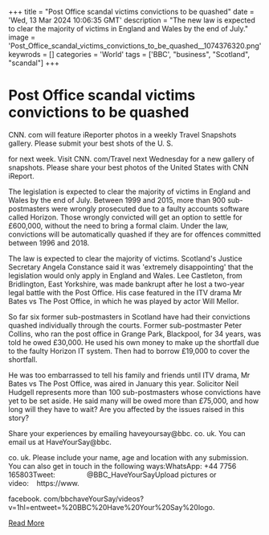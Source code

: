 +++
title = "Post Office scandal victims convictions to be quashed"
date = 'Wed, 13 Mar 2024 10:06:35 GMT'
description = "The new law is expected to clear the majority of victims in England and Wales by the end of July."
image = 'Post_Office_scandal_victims_convictions_to_be_quashed__1074376320.png'
keywrods =  []
categories = 'World'
tags = ['BBC', "business", "Scotland", "scandal"]
+++

# Post Office scandal victims convictions to be quashed

CNN.
com will feature iReporter photos in a weekly Travel Snapshots gallery.
Please submit your best shots of the U.
S.

for next week.
Visit CNN.
com/Travel next Wednesday for a new gallery of snapshots.
Please share your best photos of the United States with CNN iReport.

The legislation is expected to clear the majority of victims in England and Wales by the end of July.
Between 1999 and 2015, more than 900 sub-postmasters were wrongly prosecuted due to a faulty accounts software called Horizon.
Those wrongly convicted will get an option to settle for £600,000, without the need to bring a formal claim.
Under the law, convictions will be automatically quashed if they are for offences committed between 1996 and 2018.

The law is expected to clear the majority of victims.
Scotland's Justice Secretary Angela Constance said it was 'extremely disappointing' that the legislation would only apply in England and Wales.
Lee Castleton, from Bridlington, East Yorkshire, was made bankrupt after he lost a two-year legal battle with the Post Office.
His case featured in the ITV drama Mr Bates vs The Post Office, in which he was played by actor Will Mellor.

So far six former sub-postmasters in Scotland have had their convictions quashed individually through the courts.
Former sub-postmaster Peter Collins, who ran the post office in Grange Park, Blackpool, for 34 years, was told he owed £30,000.
He used his own money to make up the shortfall due to the faulty Horizon IT system.
Then had to borrow £19,000 to cover the shortfall.

He was too embarrassed to tell his family and friends until ITV drama, Mr Bates vs The Post Office, was aired in January this year.
Solicitor Neil Hudgell represents more than 100 sub-postmasters whose convictions have yet to be set aside.
He said many will be owed more than £75,000, and how long will they have to wait?
Are you affected by the issues raised in this story?

Share your experiences by emailing  haveyoursay@bbc.
co.
uk.
You can email us at HaveYourSay@bbc.

co.
uk.
Please include your name, age and location with any submission.
You can also get in touch in the following ways:WhatsApp: +44 7756 165803Tweet:                 @BBC_HaveYourSayUpload pictures or video:    https://www.

facebook.
com/bbchaveYourSay/videos?
v=1<bb>hl=en<bb>tweet=%20BBC%20Have%20Your%20Say%20logo.


[Read More](https://www.bbc.co.uk/news/business-68548438)
